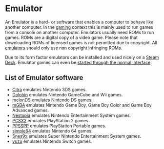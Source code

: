 # Emulator

An Emulator is a hard- or software that enables a computer to behave like
another computer.
In the [gaming](/wiki/game.md) context this is mainly used to run games from a console on
another computer.
Emulators usually need ROMs to run games.
ROMs are a digital copy of a video game.
Please note that downloading ROMs of licensed games is not permitted due to copyright.
All [emulators](#list-of-emulator-software) should only use non copyright infringing ROMs.

Due to its form factor emulators can be installed and used nicely on a
[Steam Deck](/wiki/game/steam_deck.md).
Emulator games can even be
[started through the normal interface](/wiki/game/steam_deck.md#running-a-game-directly-through-the-interface).

## List of Emulator software

- [Citra](/wiki/emulator/citra.md) emulates Nintendo 3DS games.
- [Dolphin](/wiki/emulator/dolphin.md) emulates Nintendo GameCube and Wii games.
- [melonDS](/wiki/emulator/melonds.md) emulates Nintendo DS games.
- [mGBA](/wiki/emulator/mgba.md) emulates Nintendo Game Boy, Game Boy Color and Game Boy Advanced
  games.
- [Nestopia](/wiki/emulator/nestopia.md) emulates Nintendo Entertainment System games.
- [PCSX2](/wiki/emulator/pcsx2.md) emulates PlayStation 2 games.
- [PPSSPP](/wiki/emulator/ppsspp.md) emulates PlayStation Portable games.
- [simple64](/wiki/emulator/simple64.md) emulates Nintendo 64 games.
- [Snes9x](/wiki/emulator/snes9x.md) emulates Super Nintendo Entertainment System games.
- [yuzu](/wiki/emulator/yuzu.md) emulates Nintendo Switch games.
